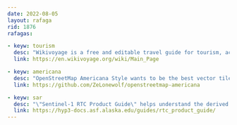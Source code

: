 ```yaml
---
date: 2022-08-05
layout: rafaga
rid: 1876
rafagas:

- keyw: tourism
  desc: "Wikivoyage is a free and editable travel guide for tourism, activities, cooking, and lodging worldwide"
  link: https://en.wikivoyage.org/wiki/Main_Page

- keyw: americana
  desc: "OpenStreetMap Americana Style wants to be the best vector tiles format for the USA data, inspired by the country's classic paper maps tradition"
  link: https://github.com/ZeLonewolf/openstreetmap-americana

- keyw: sar
  desc: "\"Sentinel-1 RTC Product Guide\" helps understand the derived Sentinel-1 datasets with radiometric terrain correction produced by the Alaska Satellite Facility (ASF)"
  link: https://hyp3-docs.asf.alaska.edu/guides/rtc_product_guide/
---
```

